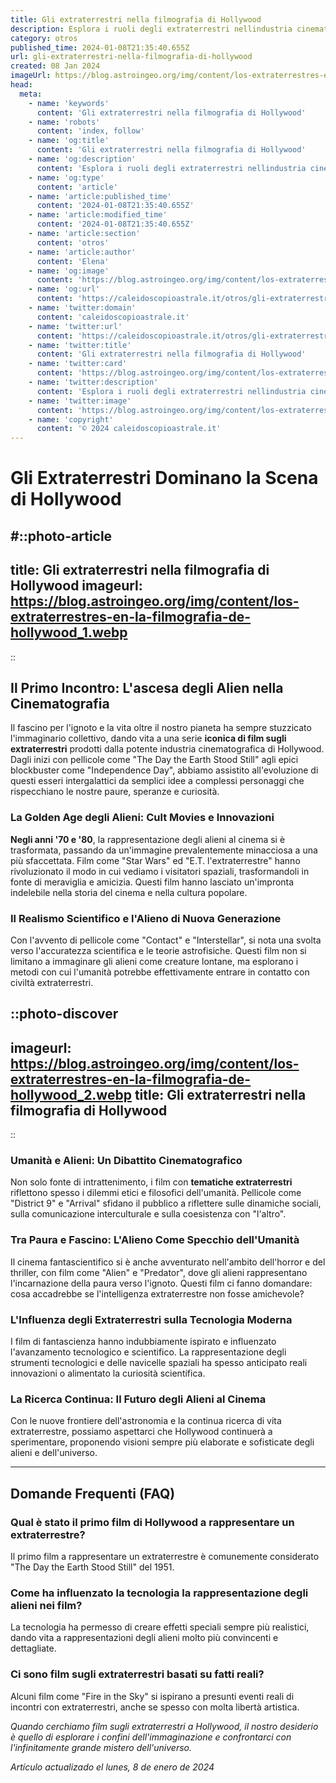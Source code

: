 ```yaml
---
title: Gli extraterrestri nella filmografia di Hollywood
description: Esplora i ruoli degli extraterrestri nellindustria cinematografica di Hollywood. Un viaggio nei film più iconici!
category: otros
published_time: 2024-01-08T21:35:40.655Z
url: gli-extraterrestri-nella-filmografia-di-hollywood
created: 08 Jan 2024
imageUrl: https://blog.astroingeo.org/img/content/los-extraterrestres-en-la-filmografia-de-hollywood_1.webp
head:
  meta:
    - name: 'keywords'
      content: 'Gli extraterrestri nella filmografia di Hollywood'
    - name: 'robots'
      content: 'index, follow'
    - name: 'og:title'
      content: 'Gli extraterrestri nella filmografia di Hollywood'
    - name: 'og:description'
      content: 'Esplora i ruoli degli extraterrestri nellindustria cinematografica di Hollywood. Un viaggio nei film più iconici!'
    - name: 'og:type'
      content: 'article'
    - name: 'article:published_time'
      content: '2024-01-08T21:35:40.655Z'
    - name: 'article:modified_time'
      content: '2024-01-08T21:35:40.655Z'
    - name: 'article:section'
      content: 'otros'
    - name: 'article:author'
      content: 'Elena'
    - name: 'og:image'
      content: 'https://blog.astroingeo.org/img/content/los-extraterrestres-en-la-filmografia-de-hollywood_1.webp'
    - name: 'og:url'
      content: 'https://caleidoscopioastrale.it/otros/gli-extraterrestri-nella-filmografia-di-hollywood'
    - name: 'twitter:domain'
      content: 'caleidoscopioastrale.it'
    - name: 'twitter:url'
      content: 'https://caleidoscopioastrale.it/otros/gli-extraterrestri-nella-filmografia-di-hollywood'
    - name: 'twitter:title'
      content: 'Gli extraterrestri nella filmografia di Hollywood'
    - name: 'twitter:card'
      content: 'https://blog.astroingeo.org/img/content/los-extraterrestres-en-la-filmografia-de-hollywood_1.webp'
    - name: 'twitter:description'
      content: 'Esplora i ruoli degli extraterrestri nellindustria cinematografica di Hollywood. Un viaggio nei film più iconici!'
    - name: 'twitter:image'
      content: 'https://blog.astroingeo.org/img/content/los-extraterrestres-en-la-filmografia-de-hollywood_1.webp'
    - name: 'copyright'
      content: '© 2024 caleidoscopioastrale.it'
---
```

# Gli Extraterrestri Dominano la Scena di Hollywood

#::photo-article
---
title: Gli extraterrestri nella filmografia di Hollywood
imageurl: https://blog.astroingeo.org/img/content/los-extraterrestres-en-la-filmografia-de-hollywood_1.webp
---
::

## Il Primo Incontro: L'ascesa degli Alien nella Cinematografia

Il fascino per l'ignoto e la vita oltre il nostro pianeta ha sempre stuzzicato l'immaginario collettivo, dando vita a una serie **iconica di film sugli extraterrestri** prodotti dalla potente industria cinematografica di Hollywood. Dagli inizi con pellicole come "The Day the Earth Stood Still" agli epici blockbuster come "Independence Day", abbiamo assistito all'evoluzione di questi esseri intergalattici da semplici idee a complessi personaggi che rispecchiano le nostre paure, speranze e curiosità.

### La Golden Age degli Alieni: Cult Movies e Innovazioni

**Negli anni '70 e '80**, la rappresentazione degli alieni al cinema si è trasformata, passando da un'immagine prevalentemente minacciosa a una più sfaccettata. Film come "Star Wars" ed "E.T. l'extraterrestre" hanno rivoluzionato il modo in cui vediamo i visitatori spaziali, trasformandoli in fonte di meraviglia e amicizia. Questi film hanno lasciato un'impronta indelebile nella storia del cinema e nella cultura popolare.

### Il Realismo Scientifico e l'Alieno di Nuova Generazione

Con l'avvento di pellicole come "Contact" e "Interstellar", si nota una svolta verso l'accuratezza scientifica e le teorie astrofisiche. Questi film non si limitano a immaginare gli alieni come creature lontane, ma esplorano i metodi con cui l'umanità potrebbe effettivamente entrare in contatto con civiltà extraterrestri. 

::photo-discover
---
imageurl: https://blog.astroingeo.org/img/content/los-extraterrestres-en-la-filmografia-de-hollywood_2.webp
title: Gli extraterrestri nella filmografia di Hollywood
---
::

### Umanità e Alieni: Un Dibattito Cinematografico

Non solo fonte di intrattenimento, i film con **tematiche extraterrestri** riflettono spesso i dilemmi etici e filosofici dell'umanità. Pellicole come "District 9" e "Arrival" sfidano il pubblico a riflettere sulle dinamiche sociali, sulla comunicazione interculturale e sulla coesistenza con "l'altro".

### Tra Paura e Fascino: L'Alieno Come Specchio dell'Umanità

Il cinema fantascientifico si è anche avventurato nell'ambito dell'horror e del thriller, con film come "Alien" e "Predator", dove gli alieni rappresentano l'incarnazione della paura verso l'ignoto. Questi film ci fanno domandare: cosa accadrebbe se l'intelligenza extraterrestre non fosse amichevole?

### L'Influenza degli Extraterrestri sulla Tecnologia Moderna

I film di fantascienza hanno indubbiamente ispirato e influenzato l'avanzamento tecnologico e scientifico. La rappresentazione degli strumenti tecnologici e delle navicelle spaziali ha spesso anticipato reali innovazioni o alimentato la curiosità scientifica.

### La Ricerca Continua: Il Futuro degli Alieni al Cinema

Con le nuove frontiere dell'astronomia e la continua ricerca di vita extraterrestre, possiamo aspettarci che Hollywood continuerà a sperimentare, proponendo visioni sempre più elaborate e sofisticate degli alieni e dell'universo.

---

## Domande Frequenti (FAQ)

### Qual è stato il primo film di Hollywood a rappresentare un extraterrestre?

Il primo film a rappresentare un extraterrestre è comunemente considerato "The Day the Earth Stood Still" del 1951.

### Come ha influenzato la tecnologia la rappresentazione degli alieni nei film?

La tecnologia ha permesso di creare effetti speciali sempre più realistici, dando vita a rappresentazioni degli alieni molto più convincenti e dettagliate.

### Ci sono film sugli extraterrestri basati su fatti reali?

Alcuni film come "Fire in the Sky" si ispirano a presunti eventi reali di incontri con extraterrestri, anche se spesso con molta libertà artistica.

*Quando cerchiamo film sugli extraterrestri a Hollywood, il nostro desiderio è quello di esplorare i confini dell'immaginazione e confrontarci con l'infinitamente grande mistero dell'universo.*

_Artículo actualizado el lunes, 8 de enero de 2024_